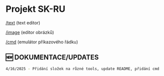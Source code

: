 # Projekt SK-RU 
[/text](https://xlralt.github.io/SKru/text) (text editor)

[/image](https://xlralt.github.io/SKru/image) (editor obrázků)

[/cmd](https://xlralt.github.io/SKru/cmd) (emulátor příkazového řádku)

## 🆕 DOKUMENTACE/UPDATES

```bash
4/16/2025 - Přidání složek na různé tools, update README, přidání cmd
```
